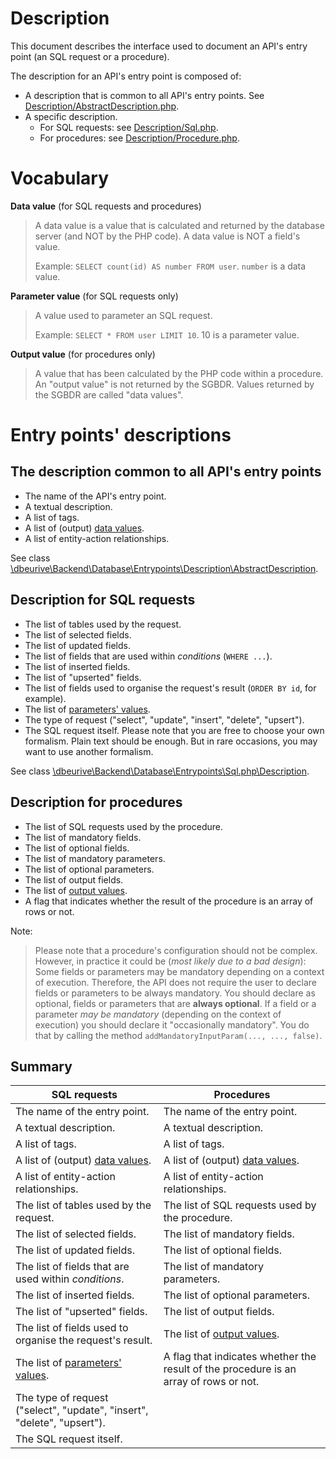 # Description

This document describes the interface used to document an API's entry point (an SQL request or a procedure).

The description for an API's entry point is composed of:

* A description that is common to all API's entry points. See [Description/AbstractDescription.php](https://github.com/dbeurive/backend/blob/master/src/Database/Entrypoints/Description/AbstractDescription.php).
* A specific description.
  * For SQL requests: see [Description/Sql.php](https://github.com/dbeurive/backend/blob/master/src/Database/Entrypoints/Description/Sql.php).
  * For procedures: see [Description/Procedure.php](https://github.com/dbeurive/backend/blob/master/src/Database/Entrypoints/Description/Procedure.php).




# Vocabulary

**Data value** (for SQL requests and procedures)

> A data value is a value that is calculated and returned by the database server (and NOT by the PHP code).
> A data value is NOT a field's value.
> 
> Example: `SELECT count(id) AS number FROM user`. `number` is a data value.     
 
**Parameter value** (for SQL requests only)

> A value used to parameter an SQL request.
> 
> Example: `SELECT * FROM user LIMIT 10`. 10 is a parameter value.

**Output value** (for procedures only)

> A value that has been calculated by the PHP code within a procedure.
> An "output value" is not returned by the SGBDR. Values returned by the SGBDR are called "data values".





# Entry points' descriptions

## The description common to all API's entry points

*  The name of the API's entry point.
*  A textual description.
*  A list of tags.
*  A list of (output) [data values](#Vocabulary).
*  A list of entity-action relationships.

See class [\dbeurive\Backend\Database\Entrypoints\Description\AbstractDescription](https://github.com/dbeurive/backend/blob/master/src/Database/Entrypoints/Description/AbstractDescription.php).




## Description for SQL requests

* The list of tables used by the request.
* The list of selected fields.
* The list of updated fields.
* The list of fields that are used within _conditions_ (`WHERE ...`).
* The list of inserted fields.
* The list of "upserted" fields.
* The list of fields used to organise the request's result (`ORDER BY id`, for example).
* The list of [parameters' values](#Vocabulary).
* The type of request ("select", "update", "insert", "delete", "upsert").
* The SQL request itself. Please note that you are free to choose your own formalism. Plain text should be enough.
  But in rare occasions, you may want to use another formalism. 
 
See class [\dbeurive\Backend\Database\Entrypoints\Sql.php\Description](https://github.com/dbeurive/backend/blob/master/src/Database/Entrypoints/Description/Sql.php).




## Description for procedures

* The list of SQL requests used by the procedure.
* The list of mandatory fields.
* The list of optional fields.
* The list of mandatory parameters.
* The list of optional parameters.
* The list of output fields.
* The list of [output values](#Vocabulary).
* A flag that indicates whether the result of the procedure is an array of rows or not.
  
Note: 
  
> Please note that a procedure's configuration should not be complex.
> However, in practice it could be (_most likely due to a bad design_):
> Some fields or parameters may be mandatory depending on a context of execution.
> Therefore, the API does not require the user to declare fields or parameters to be always mandatory.
> You should declare as optional, fields or parameters that are **always optional**.
> If a field or a parameter _may be mandatory_ (depending on the context of execution) you should declare it "occasionally mandatory".
> You do that by calling the method `addMandatoryInputParam(..., ..., false)`.




## Summary

| SQL requests                                                             | Procedures                                                                                 |
|--------------------------------------------------------------------------|--------------------------------------------------------------------------------------------|
| The name of the entry point.                                             | The name of the entry point.                                                               |
| A textual description.                                                   | A textual description.                                                                     |
| A list of tags.                                                          | A list of tags.                                                                            |
| A list of (output) [data values](#Vocabulary).                           | A list of (output) [data values](#Vocabulary).                                             |
| A list of entity-action relationships.                                   | A list of entity-action relationships.                                                     |
| The list of tables used by the request.                                  | The list of SQL requests used by the procedure.                                            |
| The list of selected fields.                                             | The list of mandatory fields.                                                              |
| The list of updated fields.                                              | The list of optional fields.                                                               |
| The list of fields that are used within _conditions_.                    | The list of mandatory parameters.                                                          |
| The list of inserted fields.                                             | The list of optional parameters.                                                           |
| The list of "upserted" fields.                                           | The list of output fields.                                                                 |
| The list of fields used to organise the request's result.                | The list of [output values](#Vocabulary).                                                  |
| The list of [parameters' values](#Vocabulary).                           | A flag that indicates whether the result of the procedure is an array of rows or not.      |
| The type of request ("select", "update", "insert", "delete", "upsert").  |                                                                                            |
| The SQL request itself.                                                  |                                                                                            |

